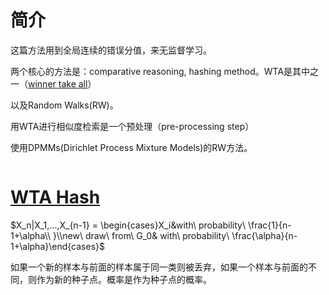 # 简介

这篇方法用到全局连续的错误分值，来无监督学习。

两个核心的方法是：comparative reasoning, hashing method。WTA是其中之一（[winner take all](https://en.wikipedia.org/wiki/Winner-take-all_(computing))）

以及Random Walks(RW)。



用WTA进行相似度检索是一个预处理（pre-processing step）

使用DPMMs(Dirichlet Process Mixture Models)的RW方法。

![]()



# [WTA Hash](http://blog.csdn.net/app_12062011/article/details/53462563)



$X_n|X_1,...,X_{n-1} = \begin{cases}X_i&with\ probability\ \frac{1}{n-1+\alpha\\ }\\new\ draw\ from\ G_0& with\ probability\ \frac{\alpha}{n-1+\alpha}\end{cases}$

如果一个新的样本与前面的样本属于同一类则被丢弃，如果一个样本与前面的不同，则作为新的种子点。概率是作为种子点的概率。

